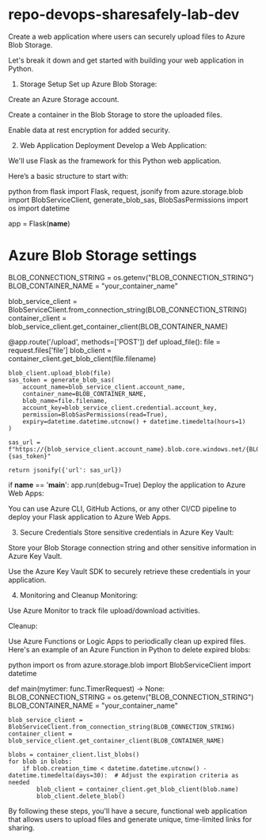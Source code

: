 # repo-devops-sharesafely-lab-dev
Create a web application where users can securely upload files to Azure Blob Storage.

Let's break it down and get started with building your web application in Python.

1. Storage Setup
Set up Azure Blob Storage:

Create an Azure Storage account.

Create a container in the Blob Storage to store the uploaded files.

Enable data at rest encryption for added security.

2. Web Application Deployment
Develop a Web Application:

We'll use Flask as the framework for this Python web application.

Here’s a basic structure to start with:

python
from flask import Flask, request, jsonify
from azure.storage.blob import BlobServiceClient, generate_blob_sas, BlobSasPermissions
import os
import datetime

app = Flask(__name__)

# Azure Blob Storage settings
BLOB_CONNECTION_STRING = os.getenv("BLOB_CONNECTION_STRING")
BLOB_CONTAINER_NAME = "your_container_name"

blob_service_client = BlobServiceClient.from_connection_string(BLOB_CONNECTION_STRING)
container_client = blob_service_client.get_container_client(BLOB_CONTAINER_NAME)

@app.route('/upload', methods=['POST'])
def upload_file():
    file = request.files['file']
    blob_client = container_client.get_blob_client(file.filename)

    blob_client.upload_blob(file)
    sas_token = generate_blob_sas(
        account_name=blob_service_client.account_name,
        container_name=BLOB_CONTAINER_NAME,
        blob_name=file.filename,
        account_key=blob_service_client.credential.account_key,
        permission=BlobSasPermissions(read=True),
        expiry=datetime.datetime.utcnow() + datetime.timedelta(hours=1)
    )

    sas_url = f"https://{blob_service_client.account_name}.blob.core.windows.net/{BLOB_CONTAINER_NAME}/{file.filename}?{sas_token}"
    
    return jsonify({'url': sas_url})

if __name__ == '__main__':
    app.run(debug=True)
Deploy the application to Azure Web Apps:

You can use Azure CLI, GitHub Actions, or any other CI/CD pipeline to deploy your Flask application to Azure Web Apps.

3. Secure Credentials
Store sensitive credentials in Azure Key Vault:

Store your Blob Storage connection string and other sensitive information in Azure Key Vault.

Use the Azure Key Vault SDK to securely retrieve these credentials in your application.

4. Monitoring and Cleanup
Monitoring:

Use Azure Monitor to track file upload/download activities.

Cleanup:

Use Azure Functions or Logic Apps to periodically clean up expired files. Here's an example of an Azure Function in Python to delete expired blobs:

python
import os
from azure.storage.blob import BlobServiceClient
import datetime

def main(mytimer: func.TimerRequest) -> None:
    BLOB_CONNECTION_STRING = os.getenv("BLOB_CONNECTION_STRING")
    BLOB_CONTAINER_NAME = "your_container_name"
    
    blob_service_client = BlobServiceClient.from_connection_string(BLOB_CONNECTION_STRING)
    container_client = blob_service_client.get_container_client(BLOB_CONTAINER_NAME)
    
    blobs = container_client.list_blobs()
    for blob in blobs:
        if blob.creation_time < datetime.datetime.utcnow() - datetime.timedelta(days=30):  # Adjust the expiration criteria as needed
            blob_client = container_client.get_blob_client(blob.name)
            blob_client.delete_blob()

By following these steps, you'll have a secure, functional web application that allows users to upload files and generate unique, time-limited links for sharing.
